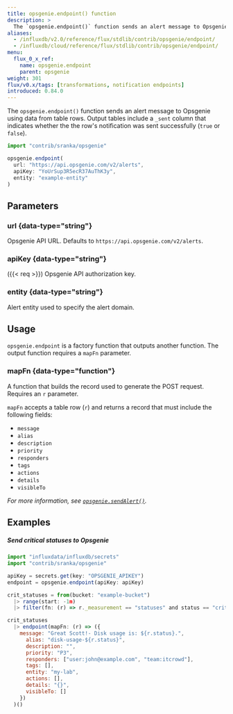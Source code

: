 ```yaml
---
title: opsgenie.endpoint() function
description: >
  The `opsgenie.endpoint()` function sends an alert message to Opsgenie using data from table rows.
aliases:
  - /influxdb/v2.0/reference/flux/stdlib/contrib/opsgenie/endpoint/
  - /influxdb/cloud/reference/flux/stdlib/contrib/opsgenie/endpoint/
menu:
  flux_0_x_ref:
    name: opsgenie.endpoint
    parent: opsgenie
weight: 301
flux/v0.x/tags: [transformations, notification endpoints]
introduced: 0.84.0
---
```


The `opsgenie.endpoint()` function sends an alert message to Opsgenie using data from table rows.
Output tables include a `_sent` column that indicates whether the
the row's notification was sent successfully (`true` or `false`).

```js
import "contrib/sranka/opsgenie"

opsgenie.endpoint(
  url: "https://api.opsgenie.com/v2/alerts",
  apiKey: "YoUrSup3R5ecR37AuThK3y",
  entity: "example-entity"
)
```

## Parameters

### url {data-type="string"}
Opsgenie API URL.
Defaults to `https://api.opsgenie.com/v2/alerts`.

### apiKey {data-type="string"}
({{< req >}})
Opsgenie API authorization key.

### entity {data-type="string"}
Alert entity used to specify the alert domain.

## Usage
`opsgenie.endpoint` is a factory function that outputs another function.
The output function requires a `mapFn` parameter.

### mapFn {data-type="function"}
A function that builds the record used to generate the POST request.
Requires an `r` parameter.

`mapFn` accepts a table row (`r`) and returns a record that must include the
following fields:

- `message`
- `alias`
- `description`
- `priority`
- `responders`
- `tags`
- `actions`
- `details`
- `visibleTo`

_For more information, see [`opsgenie.sendAlert()`](/flux/v0.x/stdlib/contrib/sranka/opsgenie/sendalert/)._

## Examples

##### Send critical statuses to Opsgenie
```js
import "influxdata/influxdb/secrets"
import "contrib/sranka/opsgenie"

apiKey = secrets.get(key: "OPSGENIE_APIKEY")
endpoint = opsgenie.endpoint(apiKey: apiKey)

crit_statuses = from(bucket: "example-bucket")
  |> range(start: -1m)
  |> filter(fn: (r) => r._measurement == "statuses" and status == "crit")

crit_statuses
  |> endpoint(mapFn: (r) => ({
    message: "Great Scott!- Disk usage is: ${r.status}.",
      alias: "disk-usage-${r.status}",
      description: "",
      priority: "P3",
      responders: ["user:john@example.com", "team:itcrowd"],
      tags: [],
      entity: "my-lab",
      actions: [],
      details: "{}",
      visibleTo: []
    })
  )()
```
